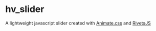 <h1> hv_slider</h1>
<p>A lightweight javascript slider created with <a href="https://github.com/daneden/animate.css/" target="_new">Animate.css</a> and <a href="https://github.com/mikeric/rivets" target="_new">RivetsJS</a></p>
